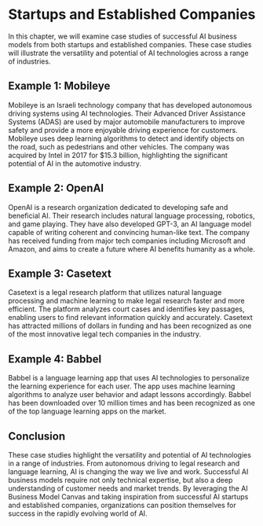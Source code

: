 Startups and Established Companies
=================================================================================

In this chapter, we will examine case studies of successful AI business models from both startups and established companies. These case studies will illustrate the versatility and potential of AI technologies across a range of industries.

Example 1: Mobileye
-------------------

Mobileye is an Israeli technology company that has developed autonomous driving systems using AI technologies. Their Advanced Driver Assistance Systems (ADAS) are used by major automobile manufacturers to improve safety and provide a more enjoyable driving experience for customers. Mobileye uses deep learning algorithms to detect and identify objects on the road, such as pedestrians and other vehicles. The company was acquired by Intel in 2017 for $15.3 billion, highlighting the significant potential of AI in the automotive industry.

Example 2: OpenAI
-----------------

OpenAI is a research organization dedicated to developing safe and beneficial AI. Their research includes natural language processing, robotics, and game playing. They have also developed GPT-3, an AI language model capable of writing coherent and convincing human-like text. The company has received funding from major tech companies including Microsoft and Amazon, and aims to create a future where AI benefits humanity as a whole.

Example 3: Casetext
-------------------

Casetext is a legal research platform that utilizes natural language processing and machine learning to make legal research faster and more efficient. The platform analyzes court cases and identifies key passages, enabling users to find relevant information quickly and accurately. Casetext has attracted millions of dollars in funding and has been recognized as one of the most innovative legal tech companies in the industry.

Example 4: Babbel
-----------------

Babbel is a language learning app that uses AI technologies to personalize the learning experience for each user. The app uses machine learning algorithms to analyze user behavior and adapt lessons accordingly. Babbel has been downloaded over 10 million times and has been recognized as one of the top language learning apps on the market.

Conclusion
----------

These case studies highlight the versatility and potential of AI technologies in a range of industries. From autonomous driving to legal research and language learning, AI is changing the way we live and work. Successful AI business models require not only technical expertise, but also a deep understanding of customer needs and market trends. By leveraging the AI Business Model Canvas and taking inspiration from successful AI startups and established companies, organizations can position themselves for success in the rapidly evolving world of AI.

